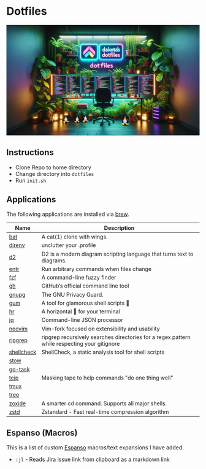 # Dotfiles

![header image](image.webp)
## Instructions
- Clone Repo to home directory
- Change directory into `dotfiles`
- Run `init.sh`


## Applications
The following applications are installed via [brew](https://brew.sh/).

| Name | Description |
| ---- | ----------- |
| [bat](https://github.com/sharkdp/bat) | A cat(1) clone with wings. |
| [direnv](https://github.com/direnv/direnv) | unclutter your .profile |
| [d2](https://github.com/terrastruct/d2) | D2 is a modern diagram scripting language that turns text to diagrams. |
| [entr](https://github.com/eradman/entr) | Run arbitrary commands when files change |
| [fzf](https://github.com/junegunn/fzf) | A command-line fuzzy finder |
| [gh](https://github.com/cli/cli) | GitHub’s official command line tool |
| [gnupg](https://github.com/gpg/gnupg) | The GNU Privacy Guard. |
| [gum](https://github.com/charmbracelet/gum) | A tool for glamorous shell scripts 🎀 |
| [hr](https://github.com/LuRsT/hr) | A horizontal 📏 for your terminal |
| [jq](https://github.com/jqlang/jq) | Command-line JSON processor |
| [neovim](https://github.com/neovim/neovim) | Vim-fork focused on extensibility and usability |
| [ripgrep](https://github.com/BurntSushi/ripgrep) | ripgrep recursively searches directories for a regex pattern while respecting your gitignore |
| [shellcheck](https://github.com/koalaman/shellcheck) | ShellCheck, a static analysis tool for shell scripts |
| [stow]() |  |
| [go-task]() |  |
| [teip](https://github.com/greymd/teip) | Masking tape to help commands "do one thing well" |
| [tmux]() |  |
| [tree]() |  |
| [zoxide](https://github.com/ajeetdsouza/zoxide) | A smarter cd command. Supports all major shells. |
| [zstd](https://github.com/facebook/zstd) | Zstandard - Fast real-time compression algorithm |


## Espanso (Macros)
This is a list of custom [Espanso](https://espanso.org/) macros/text expansions I have added.

- `:jl` - Reads Jira issue link from clipboard as a markdown link

